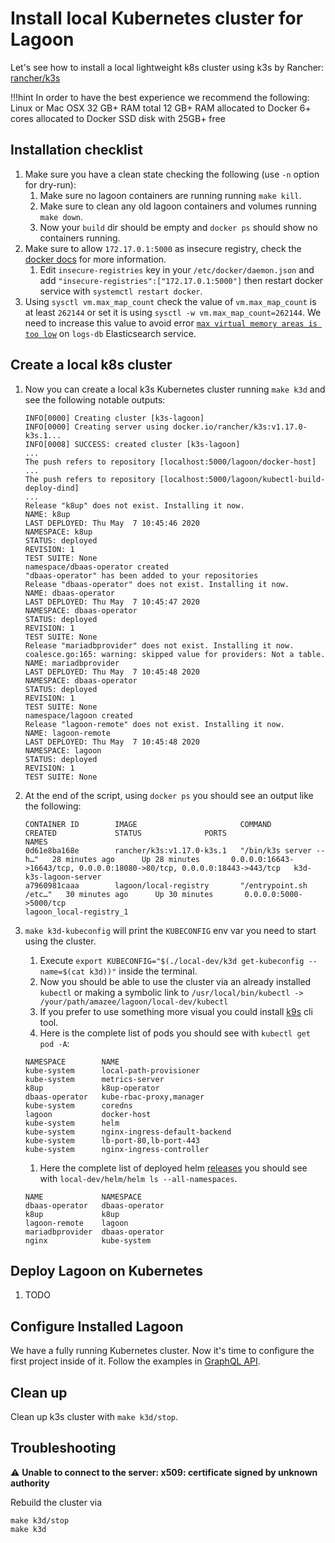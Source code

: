 # Install local Kubernetes cluster for Lagoon

Let's see how to install a local lightweight k8s cluster using
k3s by Rancher: [rancher/k3s](https://github.com/rancher/k3s)

!!!hint
  In order to have the best experience we recommend the following:
  Linux or Mac OSX
  32 GB+ RAM total
  12 GB+ RAM allocated to Docker
  6+ cores allocated to Docker
  SSD disk with 25GB+ free

## Installation checklist

1. Make sure you have a clean state checking the following (use `-n` option for dry-run):
    1. Make sure no lagoon containers are running running `make kill`.
    2. Make sure to clean any old lagoon containers and volumes running `make down`.
    3. Now your `build` dir should be empty and `docker ps` should show no containers running.
2. Make sure to allow `172.17.0.1:5000` as insecure registry, check the [docker docs](https://docs.docker.com/registry/insecure/) for more information.
    1. Edit `insecure-registries` key in your `/etc/docker/daemon.json` and add `"insecure-registries":["172.17.0.1:5000"]` then restart docker service with `systemctl restart docker`.
3. Using `sysctl vm.max_map_count` check the value of `vm.max_map_count` is at least `262144` or set it is using `sysctl -w vm.max_map_count=262144`. We need to increase this value to avoid error [`max virtual memory areas is too low`](https://stackoverflow.com/questions/51445846/elasticsearch-max-virtual-memory-areas-vm-max-map-count-65530-is-too-low-inc/51448773#51448773) on `logs-db` Elasticsearch service.

## Create a local k8s cluster

1. Now you can create a local k3s Kubernetes cluster running `make k3d` and see the following notable outputs:

    ```plain-text
    INFO[0000] Creating cluster [k3s-lagoon]
    INFO[0000] Creating server using docker.io/rancher/k3s:v1.17.0-k3s.1...
    INFO[0008] SUCCESS: created cluster [k3s-lagoon]
    ...
    The push refers to repository [localhost:5000/lagoon/docker-host]
    ...
    The push refers to repository [localhost:5000/lagoon/kubectl-build-deploy-dind]
    ...
    Release "k8up" does not exist. Installing it now.
    NAME: k8up
    LAST DEPLOYED: Thu May  7 10:45:46 2020
    NAMESPACE: k8up
    STATUS: deployed
    REVISION: 1
    TEST SUITE: None
    namespace/dbaas-operator created
    "dbaas-operator" has been added to your repositories
    Release "dbaas-operator" does not exist. Installing it now.
    NAME: dbaas-operator
    LAST DEPLOYED: Thu May  7 10:45:47 2020
    NAMESPACE: dbaas-operator
    STATUS: deployed
    REVISION: 1
    TEST SUITE: None
    Release "mariadbprovider" does not exist. Installing it now.
    coalesce.go:165: warning: skipped value for providers: Not a table.
    NAME: mariadbprovider
    LAST DEPLOYED: Thu May  7 10:45:48 2020
    NAMESPACE: dbaas-operator
    STATUS: deployed
    REVISION: 1
    TEST SUITE: None
    namespace/lagoon created
    Release "lagoon-remote" does not exist. Installing it now.
    NAME: lagoon-remote
    LAST DEPLOYED: Thu May  7 10:45:48 2020
    NAMESPACE: lagoon
    STATUS: deployed
    REVISION: 1
    TEST SUITE: None

    ```

2. At the end of the script, using `docker ps` you should see an output like the following:

    ```plain-text
    CONTAINER ID        IMAGE                       COMMAND                  CREATED             STATUS              PORTS                                                                     NAMES
    0d61e8ba168e        rancher/k3s:v1.17.0-k3s.1   "/bin/k3s server --h…"   28 minutes ago      Up 28 minutes       0.0.0.0:16643->16643/tcp, 0.0.0.0:18080->80/tcp, 0.0.0.0:18443->443/tcp   k3d-k3s-lagoon-server
    a7960981caaa        lagoon/local-registry       "/entrypoint.sh /etc…"   30 minutes ago      Up 30 minutes       0.0.0.0:5000->5000/tcp                                                    lagoon_local-registry_1
    ```

3. `make k3d-kubeconfig` will print the `KUBECONFIG` env var you need to start using the cluster.
    1. Execute `export KUBECONFIG="$(./local-dev/k3d get-kubeconfig --name=$(cat k3d))"` inside the terminal.
    2. Now you should be able to use the cluster via an already installed `kubectl` or making a symbolic link to `/usr/local/bin/kubectl -> /your/path/amazee/lagoon/local-dev/kubectl`
    3. If you prefer to use something more visual you could install [k9s](https://k9scli.io/topics/install/) cli tool.
    4. Here is the complete list of pods you should see with `kubectl get pod -A`:

    ```plain-text
    NAMESPACE        NAME
    kube-system      local-path-provisioner
    kube-system      metrics-server
    k8up             k8up-operator
    dbaas-operator   kube-rbac-proxy,manager
    kube-system      coredns
    lagoon           docker-host
    kube-system      helm
    kube-system      nginx-ingress-default-backend
    kube-system      lb-port-80,lb-port-443
    kube-system      nginx-ingress-controller
    ```

    1. Here the complete list of deployed helm [releases](https://helm.sh/docs/helm/helm_list/) you should see with `local-dev/helm/helm ls --all-namespaces`.

    ```plain-text
    NAME             NAMESPACE
    dbaas-operator   dbaas-operator
    k8up             k8up
    lagoon-remote    lagoon
    mariadbprovider  dbaas-operator
    nginx            kube-system
    ```

## Deploy Lagoon on Kubernetes

1. TODO

## Configure Installed Lagoon

We have a fully running Kubernetes cluster. Now it's time to configure the first project inside of it. Follow the examples in [GraphQL API](graphql-queries.md).

## Clean up

Clean up k3s cluster with `make k3d/stop`.

## Troubleshooting

⚠ **Unable to connect to the server: x509: certificate signed by unknown authority**

Rebuild the cluster via

 ```plain-text
make k3d/stop
make k3d
```
